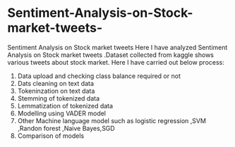 # Sentiment-Analysis-on-Stock-market-tweets-
Sentiment Analysis on Stock market tweets 
Here I have analyzed Sentiment Analysis on Stock market tweets .Dataset collected from kaggle shows various tweets about stock market.
Here I have carried out below process:
1. Data upload and checking class balance required or not
2. Dats cleaning on text data
3. Tokeninzation on text data
4. Stemming of tokenized data
5. Lemmatization of tokenized data
6. Modelling using VADER model
7. Other Machine language model such as logistic regression ,SVM ,Randon forest ,Naive Bayes,SGD
8. Comparison of models
